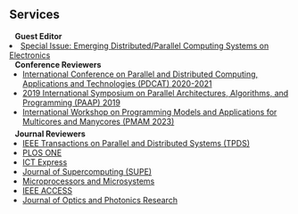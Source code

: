 ## Services
<h4 style="margin:0 10px 0;">Guest Editor</h4>
  <li><a href="https://www.mdpi.com/journal/electronics/special_issues/Distributed_Parallel_Computing"><autocolor>Special Issue: Emerging Distributed/Parallel Computing Systems on Electronics</autocolor></a></li>
   

<h4 style="margin:0 10px 0;">Conference Reviewers</h4>

<ul style="margin:0 0 5px;">
  <li><a href="[http://cvpr2023.thecvf.com/](https://ieeexplore.ieee.org/xpl/conhome/1001048/all-proceedings)"><autocolor>International Conference on Parallel and Distributed Computing, Applications and Technologies (PDCAT) 2020-2021</autocolor></a></li>
  <li><a href="[http://iccv2021.thecvf.com/](https://ieeexplore.ieee.org/xpl/conhome/10009901/proceeding)"><autocolor>2019 International Symposium on Parallel Architectures, Algorithms, and Programming (PAAP) 2019</autocolor></a></li>
  <li><a href="[https://eccv2022.ecva.net/](https://dl.acm.org/doi/proceedings/10.1145/3582514)"><autocolor>International Workshop on Programming Models and Applications for Multicores and Manycores (PMAM 2023) </autocolor></a></li>
</ul>

<h4 style="margin:0 10px 0;">Journal Reviewers</h4>

<ul style="margin:0 0 20px;">
  <li><a href="https://ieeexplore.ieee.org/xpl/RecentIssue.jsp?punumber=71"><autocolor>IEEE Transactions on Parallel and Distributed Systems (TPDS)</autocolor></a></li>
  <li><a href="https://journals.plos.org/plosone/"><autocolor>PLOS ONE</autocolor></a></li>
  <li><a href="https://www.sciencedirect.com/journal/ict-express"><autocolor>ICT Express</autocolor></a></li>
  <li><a href="https://link.springer.com/journal/11227"><autocolor>Journal of Supercomputing (SUPE)</autocolor></a></li>
  <li><a href="https://www.sciencedirect.com/journal/microprocessors-and-microsystems"><autocolor>Microprocessors and Microsystems</autocolor></a></li>
  <li><a href="https://ieeeaccess.ieee.org/"><autocolor>IEEE ACCESS</autocolor></a></li>
  <li><a href="https://ojs.bonviewpress.com/index.php/JOPR/index"><autocolor>Journal of Optics and Photonics Research</autocolor></a></li>
</ul>
